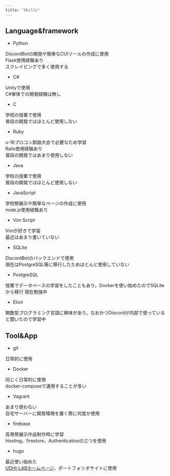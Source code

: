 ```yaml
---
title: "Skills"
---
```


## Language&framework

- Python

DiscordBotの開発や簡単なCUIツールの作成に使用  
Flask使用経験あり  
スクレイピングで多く使用する

- C#

Unityで使用  
C#単体での開発経験は無し

- C

学校の授業で使用  
普段の開発ではほとんど使用しない

- Ruby

u-16プロコン釧路大会で必要なため学習  
Rails使用経験あり  
普段の開発ではあまり使用しない

- Java

学校の授業で使用  
普段の開発ではほとんど使用しない

- JavaScript

学校祭展示や簡単なページの作成に使用  
node.js使用経験あり

- Vim Script

Vimが好きで学習  
最近はあまり書いていない

- SQLite

DiscordBotのバックエンドで使用  
現在はPostgreSQL等に移行したためほとんど使用していない

- PostgreSQL

授業でデータベースの学習をしたこともあり，Dockerを使い始めたのでSQLiteから移行
現在勉強中

- Elixir

関数型プログラミング言語に興味があり，なおかつDiscordが内部で使っていると聞いたので学習中

## Tool&App

- git

日常的に使用

- Docker

同じく日常的に使用  
docker-composeで運用することが多い

- Vagrant

あまり使わない  
自宅サーバーに開発環境を置く際に何度か使用

- firebase

高専祭展示作品制作時に学習  
Hosting，firestore，Authenticationの三つを使用

- hugo

最近使い始めた  
[UDHI-LABホームページ](https://udhi-lab.com)，ポートフォリオサイトに使用
